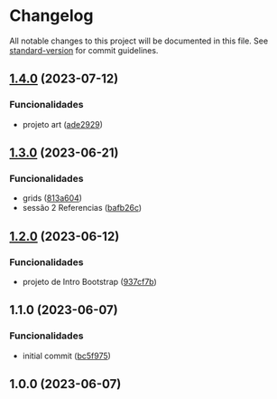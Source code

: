 # Changelog

All notable changes to this project will be documented in this file. See [standard-version](https://github.com/conventional-changelog/standard-version) for commit guidelines.

## [1.4.0](https://github.com/FabianaTavares/curso-bootstrap-5/compare/v1.3.0...v1.4.0) (2023-07-12)


### Funcionalidades

* projeto art ([ade2929](https://github.com/FabianaTavares/curso-bootstrap-5/commit/ade29293b5c90875a117b1737308bbd6dea00516))

## [1.3.0](https://github.com/FabianaTavares/curso-bootstrap-5/compare/v1.2.0...v1.3.0) (2023-06-21)


### Funcionalidades

* grids ([813a604](https://github.com/FabianaTavares/curso-bootstrap-5/commit/813a6049325e26723410b47715df91d1c43689f9))
* sessão 2 Referencias ([bafb26c](https://github.com/FabianaTavares/curso-bootstrap-5/commit/bafb26cc047cfc73ec242e92654c1c5039e7b115))

## [1.2.0](https://github.com/FabianaTavares/curso-bootstrap-5/compare/v1.1.0...v1.2.0) (2023-06-12)


### Funcionalidades

* projeto de Intro Bootstrap ([937cf7b](https://github.com/FabianaTavares/curso-bootstrap-5/commit/937cf7b5d876b22c566dff3707782f2edc1ab43f))

## 1.1.0 (2023-06-07)


### Funcionalidades

* initial commit ([bc5f975](https://github.com/FabianaTavares/curso-bootstrap-5/commit/bc5f975b85045d2380746e9b9dffc0b1b033ed5e))

## 1.0.0 (2023-06-07)
